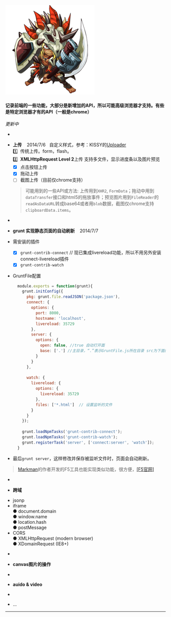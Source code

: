 ![bank](https://raw.githubusercontent.com/iMusic/link/master/assets/bank.png)
#### 记录前端的一些功能，大部分是新增加的API，所以可能高级浏览器才支持。有些是特定浏览器才有的API（一般是chrome）

_更新中_

-
* __上传__  &nbsp;&nbsp;  2014/7/6
   &nbsp;&nbsp;自定义样式，参考：KISSY的[Uploader](http://gallery.kissyui.com/uploader/1.5/guide/index.html)  
    :one: &nbsp;传统上传。form，flash。  
    :two: &nbsp;**XMLHttpRequest Level 2**上传  支持多文件，显示进度条以及图片预览
   - [x] 点击按钮上传
   - [x] 拖动上传
   - [ ] 截图上传（目前仅chrome支持）  

    >  可能用到的一些API或方法: 上传用到`XHR2`, `FormData`；拖动中用到`dataTransfer`接口和html5的拖放事件；预览图片用到`FileReader`的`readAsDataURL`转成base64或者用`blob`数据，截图仅chrome支持`clipboardData.items`。 

-
* __grunt 实现静态页面的自动刷新__ &nbsp;&nbsp;  2014/7/7
* 需安装的插件
   - [x] `grunt-contrib-connect`    // 现已集成livereload功能，所以不用另外安装connect-livereload插件
   - [x] `grunt-contrib-watch`
* GruntFile配置   

  ```javascript
    module.exports = function(grunt){
      grunt.initConfig({
        pkg: grunt.file.readJSON('package.json'),
        connect: {
          options: {
            port: 8000,
            hostname: 'localhost',
            livereload: 35729
          },
          server: {
            options: {
              open: false, //true 自动打开面
              base: ['.'] //主目录，“.”表示GruntFile.js所在目录 src为下面的src目录
            }
          }
        },

        watch: {
          livereload: {
            options: {
              livereload: 35729
            },
            files: ['*.html']  // 设置监听的文件
          }
        }
      });

      grunt.loadNpmTasks('grunt-contrib-connect');
      grunt.loadNpmTasks('grunt-contrib-watch');
      grunt.registerTask('server', ['connect:server', 'watch']);
    }
  ```
* 最后`grunt server`，这样修改并保存被监听文件时，页面会自动刷新。 

 >  [Markman](http://www.getmarkman.com/)的作者开发的F5工具也能实现类似功能，很方便，[[F5官网]](http://www.getf5.com/)

-
* __跨域__
 + jsonp
 + iframe  
   ● document.domain  
   ● window.name  
   ● location.hash  
   ● postMessage
 + CORS  
   ● XMLHttpRequest (modern browser)  
   ● XDomainRequest (IE8+)

-
* __canvas图片的操作__

-
* __auido & video__

-
* ...

---
